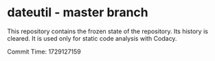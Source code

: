 # dateutil - master branch

This repository contains the frozen state of the repository.
Its history is cleared. It is used only for static code
analysis with Codacy.

Commit Time: 1729127159